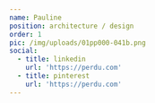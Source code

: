 ```yaml
---
name: Pauline
position: architecture / design
order: 1
pic: /img/uploads/01pp000-041b.png
social:
  - title: linkedin
    url: 'https://perdu.com'
  - title: pinterest
    url: 'https://perdu.com'
---
```


